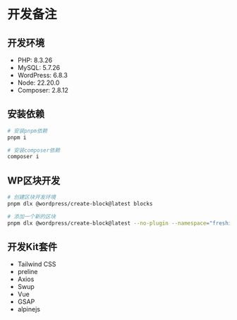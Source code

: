 # 开发备注

## 开发环境

- PHP: 8.3.26
- MySQL: 5.7.26
- WordPress: 6.8.3
- Node: 22.20.0
- Composer: 2.8.12

## 安装依赖

```bash
# 安装pnpm依赖
pnpm i

# 安装composer依赖
composer i
```

## WP区块开发

```bash
# 创建区块开发环境
pnpm dlx @wordpress/create-block@latest blocks

# 添加一个新的区块
pnpm dlx @wordpress/create-block@latest --no-plugin --namespace="freshia" --category="freshia" --target-dir="src/name"
```

## 开发Kit套件

- Tailwind CSS
- preline
- Axios
- Swup
- Vue
- GSAP
- alpinejs
